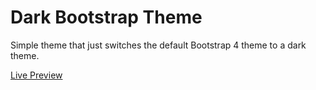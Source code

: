 ﻿# Dark Bootstrap Theme

Simple theme that just switches the default Bootstrap 4 theme to a dark theme.

[Live Preview](https://htmlpreview.github.io/?https://raw.githubusercontent.com/StrutTower/dark-bootstrap-theme/master/demo/index.html)


